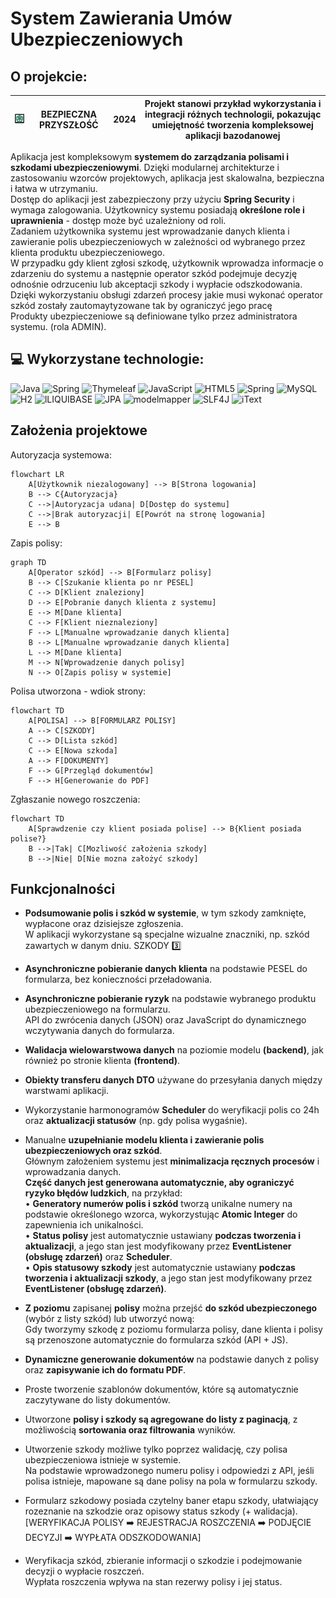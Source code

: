 #  System Zawierania Umów Ubezpieczeniowych
## O projekcie:
|![logo](https://raw.githubusercontent.com/ArkadiuszBorkowski/Insurance-Management-System/refs/heads/master/src/main/resources/static/images/logo_small.png)  |BEZPIECZNA PRZYSZŁOŚĆ | 2024 | Projekt stanowi przykład wykorzystania i integracji różnych technologii, pokazując umiejętność tworzenia kompleksowej aplikacji bazodanowej |
|--|--|--|--|

Aplikacja jest kompleksowym **systemem do zarządzania polisami i szkodami ubezpieczeniowymi**. 
Dzięki modularnej architekturze i zastosowaniu wzorców projektowych, aplikacja jest skalowalna, bezpieczna i łatwa w utrzymaniu.  
Dostęp do aplikacji jest zabezpieczony przy użyciu **Spring Security** i wymaga zalogowania. Użytkownicy systemu posiadają **określone role i uprawnienia** - dostęp może być uzależniony od roli.  
Zadaniem użytkownika systemu jest wprowadzanie danych klienta i zawieranie polis ubezpieczeniowych w zależności od wybranego przez klienta produktu ubezpieczeniowego.  
W przypadku gdy klient zgłosi szkodę, użytkownik wprowadza informacje o zdarzeniu do systemu a następnie operator szkód podejmuje decyzję odnośnie odrzuceniu lub akceptacji szkody i wypłacie odszkodowania.  
Dzięki wykorzystaniu obsługi zdarzeń procesy jakie musi wykonać operator szkód zostały zautomaytyzowane tak by ograniczyć jego pracę  
Produkty ubezpieczeniowe są definiowane tylko przez administratora systemu. (rola ADMIN).


## 💻 Wykorzystane technologie:

![Java](https://img.shields.io/badge/java-%23ED8B00.svg?style=for-the-badge&logo=openjdk&logoColor=white) ![Spring](https://img.shields.io/badge/spring-%236DB33F.svg?style=for-the-badge&logo=spring&logoColor=white) ![Thymeleaf](https://img.shields.io/badge/Thymeleaf-%23005C0F.svg?style=for-the-badge&logo=Thymeleaf&logoColor=white) ![JavaScript](https://img.shields.io/badge/javascript-%23323330.svg?style=for-the-badge&logo=javascript&logoColor=%23F7DF1E) ![HTML5](https://img.shields.io/badge/html5-%23E34F26.svg?style=for-the-badge&logo=html5&logoColor=white) ![Spring](https://img.shields.io/badge/spring_security-%236DB33F.svg?style=for-the-badge&logo=springsecurity&logoColor=white) ![MySQL](https://img.shields.io/badge/mysql-4479A1.svg?style=for-the-badge&logo=mysql&logoColor=white)
![H2](https://img.shields.io/badge/H2_DATABASE-4479A1.svg?style=for-the-badge&logo=mysql&logoColor=white)  ![lLIQUIBASE](https://img.shields.io/badge/liquibase-%23E34F26.svg?style=for-the-badge&logo=liquibase&logoColor=white) ![JPA](https://img.shields.io/badge/hibernate-%23323330.svg?style=for-the-badge&logo=hibernate&logoColor=red) ![modelmapper](https://img.shields.io/badge/modelmapper-%23700.svg?style=for-the-badge&logo=modelmapper&logoColor=red) ![SLF4J](https://img.shields.io/badge/SLF4J-%23E34F26.svg?style=for-the-badge&logo=logger&logoColor=yellow) ![iText](https://img.shields.io/badge/iText-pdf-9A1.svg?style=for-the-badge&logo=iText&logoColor=yellow)

## Założenia projektowe

Autoryzacja systemowa:

```mermaid
flowchart LR
    A[Użytkownik niezalogowany] --> B[Strona logowania]
    B --> C{Autoryzacja}
    C -->|Autoryzacja udana| D[Dostęp do systemu]
    C -->|Brak autoryzacji| E[Powrót na stronę logowania]
    E --> B
```

Zapis polisy:

```mermaid
graph TD
    A[Operator szkód] --> B[Formularz polisy]
    B --> C[Szukanie klienta po nr PESEL]
    C --> D[Klient znaleziony]
    D --> E[Pobranie danych klienta z systemu]
    E --> M[Dane klienta]
    C --> F[Klient nieznaleziony]
    F --> L[Manualne wprowadzanie danych klienta]
    B --> L[Manualne wprowadzanie danych klienta]
    L --> M[Dane klienta]
    M --> N[Wprowadzenie danych polisy]
    N --> O[Zapis polisy w systemie]
```

Polisa utworzona - wdiok strony: 

```mermaid
flowchart TD
    A[POLISA] --> B[FORMULARZ POLISY]
    A --> C[SZKODY]
    C --> D[Lista szkód]
    C --> E[Nowa szkoda]
    A --> F[DOKUMENTY]
    F --> G[Przegląd dokumentów]
    F --> H[Generowanie do PDF]
```

Zgłaszanie nowego roszczenia:

```mermaid
flowchart TD
    A[Sprawdzenie czy klient posiada polise] --> B{Klient posiada polise?}
    B -->|Tak| C[Mozliwość założenia szkody]
    B -->|Nie| D[Nie mozna założyć szkody]
```

## Funkcjonalności


 - **Podsumowanie polis i szkód w systemie**, w tym szkody zamknięte, wypłacone oraz dzisiejsze zgłoszenia.  
W aplikacji wykorzystane są specjalne wizualne znaczniki, np. szkód zawartych w danym dniu. SZKODY  3️⃣
- **Asynchroniczne pobieranie danych  klienta**  na podstawie PESEL do formularza, bez konieczności przeładowania.  
- **Asynchroniczne pobieranie ryzyk**  na podstawie wybranego produktu ubezpieczeniowego na formularzu.  
API do zwrócenia danych (JSON) oraz JavaScript do dynamicznego wczytywania danych do formularza.

- **Walidacja wielowarstwowa  danych**  na poziomie modelu  **(backend)**, jak również po stronie klienta  **(frontend)**.

- **Obiekty transferu danych  DTO**  używane do przesyłania danych między warstwami aplikacji.

- Wykorzystanie  harmonogramów **Scheduler**  do weryfikacji polis co 24h oraz  **aktualizacji statusów**  (np. gdy polisa wygaśnie).

- Manualne  **uzupełnianie modelu klienta i zawieranie polis ubezpieczeniowych oraz szkód**.  
Głównym założeniem systemu jest  **minimalizacja ręcznych procesów**  i wprowadzania danych.  
**Część danych jest generowana automatycznie, aby ograniczyć ryzyko błędów ludzkich**, na przykład:  
•  **Generatory numerów polis i szkód**  tworzą unikalne numery na podstawie określonego wzorca, wykorzystując  **Atomic Integer**  do zapewnienia ich unikalności.  
•  **Status polisy**  jest automatycznie ustawiany  **podczas tworzenia i aktualizacji**, a jego stan jest modyfikowany przez  **EventListener  (obsługę zdarzeń)**  oraz  **Scheduler**.  
•  **Opis statusowy szkody**  jest automatycznie ustawiany  **podczas tworzenia i aktualizacji szkody**, a jego stan jest modyfikowany przez  **EventListener  (obsługę zdarzeń)**.

- **Z poziomu**  zapisanej  **polisy**  można przejść  **do szkód ubezpieczonego**  (wybór z listy szkód) lub utworzyć nową:  
Gdy tworzymy szkodę z poziomu formularza polisy, dane klienta i polisy są przenoszone automatycznie do formularza szkód (API + JS).

- **Dynamiczne generowanie dokumentów**  na podstawie danych z polisy oraz  **zapisywanie ich do formatu PDF**.  
- Proste tworzenie szablonów dokumentów, które są automatycznie zaczytywane do listy dokumentów.

- Utworzone  **polisy i szkody są agregowane do listy z paginacją**, z możliwością  **sortowania oraz filtrowania**  wyników.

- Utworzenie szkody możliwe tylko poprzez walidację, czy polisa ubezpieczeniowa istnieje w systemie.  
Na podstawie wprowadzonego numeru polisy i odpowiedzi z API, jeśli polisa istnieje, mapowane są dane polisy na pola w formularzu szkody.

- Formularz szkodowy posiada czytelny baner etapu szkody, ułatwiający rozeznanie na szkodzie oraz opisowy status szkody (+ walidacja).  
[WERYFIKACJA POLISY ➡️ REJESTRACJA ROSZCZENIA ➡️ PODJĘCIE DECYZJI ➡️ WYPŁATA ODSZKODOWANIA]

- Weryfikacja szkód, zbieranie informacji o szkodzie i podejmowanie decyzji o wypłacie roszczeń.  
Wypłata roszczenia wpływa na stan rezerwy polisy i jej status.



